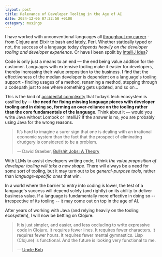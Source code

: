```yaml
---
layout: post
title: Relevance of Developer Tooling in the Age of AI
date: 2024-12-06 07:22:50 +0100
category: musings
---
```

I have worked with unconventional languages all [throughout my career](https://mourjo.me/cv.pdf) - from Clojure and Elixir to bash and lately, Perl. Whether statically typed or not, the success of a language today *depends heavily on the developer tooling and developer experience*. Or have I been spoilt by [IntelliJ Idea](https://www.jetbrains.com/idea/)?

Code is only just a means to an end — the end being value addition for the customer. Languages with extensive tooling make it easier for developers, thereby increasing their value proposition to the business. I find that the effectiveness of the median developer is dependent on a language's tooling support - finding usages of a method, renaming a method, stepping through a codepath just to see where something gets updated, and so on...

This is the kind of [accidental complexity](https://www.markhneedham.com/blog/2010/03/18/essential-and-accidental-complexity/) that today’s tech ecosystem is ossified by -- **the need for fixing missing language pieces with developer tooling and in doing so, forming an over-reliance on the tooling rather than the core fundamentals of the language**. Think about it — would you write Java without Lombok or IntelliJ? If the answer is no, you are probably using Java for the wrong reasons. 

> 
> It’s hard to imagine a surer sign that one is dealing with an irrational economic system than the fact that the prospect of eliminating drudgery is considered to be a problem.
> 
> -- David Graeber, [Bullshit Jobs: A Theory](https://www.goodreads.com/book/show/38217638-bullshit-jobs)
>

With LLMs to assist developers writing code, I think *the value proposition of developer tooling will take a new shape*. There will always be a need for some sort of tooling, but it may turn out to be *general-purpose tools*, rather than *language-specific ones* that win.

In a world where the barrier to entry into coding is lower, the test of a language's success will depend solely (and rightly) on its ability to deliver business value. If a language is fundamentally more effective in doing so -- irrespective of its tooling -- it may come out on top in the age of AI. 

After years of working with Java (and relying heavily on the tooling ecosystem), I will now be betting on Clojure.

> It is just simpler, and easier, and less occluding to write expressive code in Clojure. It requires fewer lines. It requires fewer characters. It requires fewer hours. It requires fewer mental gymnastics. Lisp (Clojure) is functional. And the future is looking very functional to me.
>
> -- [Uncle Bob](https://blog.cleancoder.com/uncle-bob/2019/08/22/WhyClojure.html)

